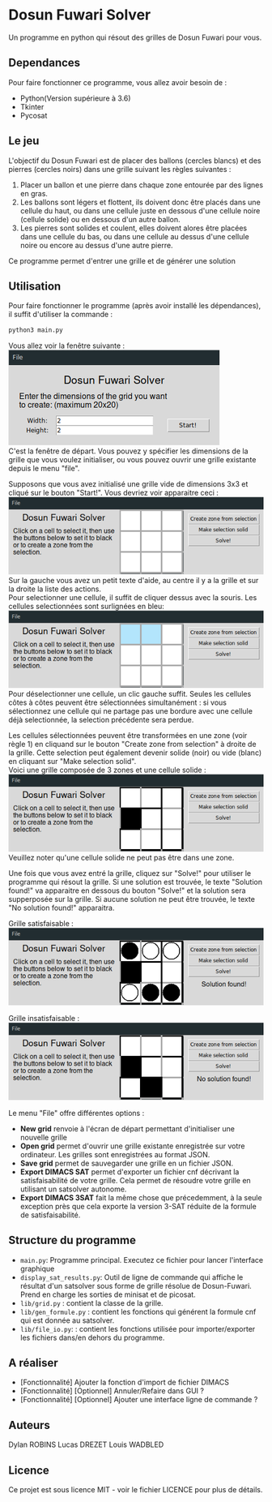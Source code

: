 # Dosun Fuwari Solver

Un programme en python qui résout des grilles de Dosun Fuwari pour vous.

## Dependances

Pour faire fonctionner ce programme, vous allez avoir besoin de :
- Python(Version supérieure à 3.6)
- Tkinter
- Pycosat

## Le jeu

L'objectif du Dosun Fuwari est de placer des ballons (cercles blancs) et des pierres (cercles noirs) dans une grille suivant les règles suivantes :
1. Placer un ballon et une pierre dans chaque zone entourée par des lignes en gras.
2. Les ballons sont légers et flottent, ils doivent donc être placés dans une cellule du haut, ou dans une cellule juste en dessous d'une cellule noire (cellule solide) ou en dessous d'un autre ballon.
3. Les pierres sont solides et coulent, elles doivent alores être placées dans une cellule du bas, ou dans une cellule au dessus d'une cellule noire ou encore au dessus d'une autre pierre.

Ce programme permet d'entrer une grille et de générer une solution

## Utilisation

Pour faire fonctionner le programme (après avoir installé les dépendances), il suffit d'utiliser la commande :
```sh
python3 main.py
```

Vous allez voir la fenêtre suivante :  
![Start screen](img/Start_Frame.png)  
C'est la fenêtre de départ. Vous pouvez y spécifier les dimensions de la grille que vous voulez initialiser, ou vous pouvez ouvrir une grille existante depuis le menu "file".

Supposons que vous avez initialisé une grille vide de dimensions 3x3 et cliqué sur le bouton "Start!". Vous devriez voir apparaitre ceci :  
![Editor - intial state](img/Editor_Frame_init.png)  
Sur la gauche vous avez un petit texte d'aide, au centre il y a la grille et sur la droite la liste des actions.  
Pour selectionner une cellule, il suffit de cliquer dessus avec la souris. Les cellules selectionnées sont surlignées en bleu:  
![Editor - selection](img/Editor_Frame_selection.png)  
Pour déselectionner une cellule, un clic gauche suffit. Seules les cellules côtes à côtes peuvent être sélectionnées simultanément : si vous sélectionnez une cellule qui ne partage pas une bordure avec une cellule déjà selectionnée, la selection précédente sera perdue.

Les cellules sélectionnées peuvent être transformées en une zone (voir règle 1) en cliquand sur le bouton "Create zone from selection" à droite de la grille. Cette selection peut également devenir solide (noir) ou vide (blanc) en cliquant sur "Make selection solid".  
Voici une grille composée de 3 zones et une cellule solide :  
![Editor - example grid](img/Editor_Frame_example_grid.png)  
Veuillez noter qu'une cellule solide ne peut pas être dans une zone.

Une fois que vous avez entré la grille, cliquez sur "Solve!" pour utiliser le programme qui résout la grille. Si une solution est trouvée, le texte "Solution found!" va apparaitre en dessous du bouton "Solve!" et la solution sera supperposée sur la grille. Si aucune solution ne peut être trouvée, le texte "No solution found!" apparaitra.

Grille satisfaisable :  
![Editor - satisfiable grid](img/Editor_Frame_sat.png)

Grille insatisfaisable :  
![Editor - unsatisfiable grid](img/Editor_Frame_unsat.png)

Le menu "File" offre différentes options :
- **New grid** renvoie à l'écran de départ permettant d'initialiser une nouvelle grille
- **Open grid** permet d'ouvrir une grille existante enregistrée sur votre ordinateur. Les grilles sont enregistrées au format JSON.
- **Save grid** permet de sauvegarder une grille en un fichier JSON.
- **Export DIMACS SAT** permet d'exporter un fichier cnf décrivant la satisfaisabilité de votre grille. Cela permet de résoudre votre grille en utilisant un satsolver autonome.
- **Export DIMACS 3SAT** fait la même chose que précedemment, à la seule exception près que cela exporte la version 3-SAT réduite de la formule de satisfaisabilité.

## Structure du programme
- `main.py`: Programme principal. Executez ce fichier pour lancer l'interface graphique
- `display_sat_results.py`: Outil de ligne de commande qui affiche le résultat d'un satsolver sous forme de grille résolue de Dosun-Fuwari. Prend en charge les sorties de minisat et de picosat.
- `lib/grid.py` : contient la classe de la grille.
- `lib/gen_formule.py` : contient les fonctions qui générent la formule cnf qui est donnée au satsolver.
- `lib/file_io.py`: : contient les fonctions utilisée pour importer/exporter les fichiers dans/en dehors du programme.

## A réaliser
- [Fonctionnalité] Ajouter la fonction d'import de fichier DIMACS
- [Fonctionnalité] [Optionnel] Annuler/Refaire dans GUI ?
- [Fonctionnalité] [Optionnel] Ajouter une interface ligne de commande ?

## Auteurs
Dylan ROBINS
Lucas DREZET
Louis WADBLED

## Licence
Ce projet est sous licence MIT - voir le fichier LICENCE pour plus de détails. 